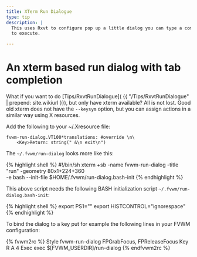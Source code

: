 ```yaml
---
title: XTerm Run Dialogue
type: tip
description: |
  This uses Rxvt to configure pop up a little dialog you can type a command
  to execute.

---
```



# An xterm based run dialog with tab completion

What if you want to do [Tips/RxvtRunDialogue](
{{ "/Tips/RxvtRunDialogue" | prepend: site.wikiurl }}), but only have xterm
available?  All is not lost.  Good old xterm does not have the
``--keysym`` option, but you can assign actions in a similar way using X
resources.

Add the following to your ~/.Xresource file:

    fvwm-run-dialog.VT100*translations: #override \n\
        <Key>Return: string(" &\n exit\n")

The ``~/.fvwm/run-dialog`` looks more like this:

{% highlight shell %}
#!/bin/sh
xterm +sb -name fvwm-run-dialog -title "run" -geometry 80x1+224+360 \
-e bash --init-file $HOME/.fvwm/run-dialog.bash-init
{% endhighlight %}

This above script needs the following BASH initialization script
``~/.fvwm/run-dialog.bash-init``:

{% highlight shell %}
export PS1=""
export HISTCONTROL="ignorespace"
{% endhighlight %}

To bind the dialog to a key put for example the following lines in your
FVWM configuration:

{% fvwm2rc %}
Style fvwm-run-dialog FPGrabFocus, FPReleaseFocus
Key R A 4 Exec exec $[FVWM_USERDIR]/run-dialog
{% endfvwm2rc %}
